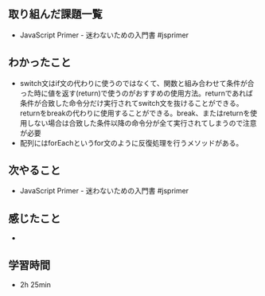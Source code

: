 ## 取り組んだ課題一覧
- JavaScript Primer - 迷わないための入門書 #jsprimer
## わかったこと
- switch文はif文の代わりに使うのではなくて、関数と組み合わせて条件が合った時に値を返す(return)で使うのがおすすめの使用方法。returnであれば条件が合致した命令分だけ実行されてswitch文を抜けることができる。returnをbreakの代わりに使用することができる。break、またはreturnを使用しない場合は合致した条件以降の命令分が全て実行されてしまうので注意が必要
- 配列にはforEachというfor文のように反復処理を行うメソッドがある。
## 次やること
- JavaScript Primer - 迷わないための入門書 #jsprimer
## 感じたこと
- 
## 学習時間
- 2h 25min